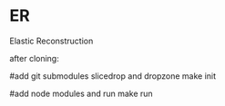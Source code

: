 # ER
Elastic Reconstruction

after cloning:

#add git submodules slicedrop and dropzone
make init 

#add node modules and run
make run
